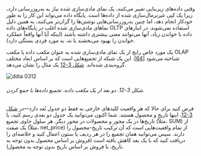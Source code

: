 وقتی داده‌های زیربنایی تغییر می‌کنند، یک نمای مادی‌سازی شده نیاز به به‌روزرسانی دارد، زیرا یک
کپی غیرنرمال‌سازی شده از داده‌ها است. پایگاه داده می‌تواند این کار را به طور خودکار انجام دهد، اما چنین به‌روزرسانی‌هایی نوشتن‌ها
را گران‌تر می‌کنند، به همین دلیل نماهای مادی‌سازی شده اغلب در پایگاه‌های داده OLTP استفاده نمی‌شوند. در انبارهای داده
با خواندن زیاد، آنها می‌توانند معنی بیشتری داشته باشند (اینکه آیا آنها واقعاً عملکرد خواندن را بهبود می‌بخشند
یا نه، به مورد فردی بستگی دارد).

یک مورد خاص رایج از یک نمای مادی‌سازی شده به عنوان مکعب داده یا مکعب OLAP شناخته می‌شود
[[64](ch03.html#Gray2007he)].
این یک شبکه از تجمیع‌هایی است که بر اساس ابعاد مختلف گروه‌بندی شده‌اند. [شکل 3-12](#fig_data_cube) یک مثال را نشان می‌دهد. 

![ddia 0312](assets/ddia_0312.png) 

###### شکل 3-12. دو بعد از یک مکعب داده، تجمیع داده‌ها با جمع کردن. 

فرض کنید برای حالا که هر واقعیت کلیدهای خارجی به فقط دو جدول بُعد دارد—در
[شکل 3-12](#fig_data_cube)، اینها تاریخ و محصول هستند. شما اکنون می‌توانید یک جدول دو بعدی رسم کنید، با
تاریخ‌ها در یک محور و محصولات در محور دیگر. هر سلول حاوی تجمیع (مثلاً، SUM) از
یک صفت (مثلاً، net_price) از تمام واقعیت‌هایی است که آن ترکیب تاریخ-محصول را دارند. سپس می‌توانید
همان تجمیع را در هر ردیف یا ستون اعمال کنید و خلاصه‌ای را دریافت کنید که با یک
بعد کاهش یافته است (فروش بر اساس محصول بدون توجه به تاریخ، یا فروش بر اساس تاریخ بدون توجه به محصول).